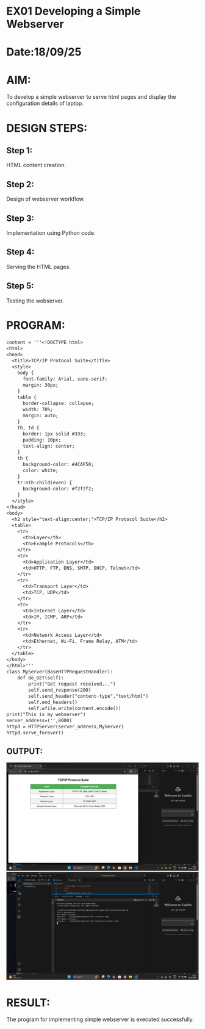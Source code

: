 # EX01 Developing a Simple Webserver

# Date:18/09/25
# AIM:
To develop a simple webserver to serve html pages and display the configuration details of laptop.

# DESIGN STEPS:
## Step 1:
HTML content creation.

## Step 2:
Design of webserver workflow.

## Step 3:
Implementation using Python code.

## Step 4:
Serving the HTML pages.

## Step 5:
Testing the webserver.

# PROGRAM:
```from http.server import HTTPServer,BaseHTTPRequestHandler
content = '''<!DOCTYPE html>
<html>
<head>
  <title>TCP/IP Protocol Suite</title>
  <style>
    body {
      font-family: Arial, sans-serif;
      margin: 30px;
    }
    table {
      border-collapse: collapse;
      width: 70%;
      margin: auto;
    }
    th, td {
      border: 1px solid #333;
      padding: 10px;
      text-align: center;
    }
    th {
      background-color: #4CAF50;
      color: white;
    }
    tr:nth-child(even) {
      background-color: #f2f2f2;
    }
  </style>
</head>
<body>
  <h2 style="text-align:center;">TCP/IP Protocol Suite</h2>
  <table>
    <tr>
      <th>Layer</th>
      <th>Example Protocols</th>
    </tr>
    <tr>
      <td>Application Layer</td>
      <td>HTTP, FTP, DNS, SMTP, DHCP, Telnet</td>
    </tr>
    <tr>
      <td>Transport Layer</td>
      <td>TCP, UDP</td>
    </tr>
    <tr>
      <td>Internet Layer</td>
      <td>IP, ICMP, ARP</td>
    </tr>
    <tr>
      <td>Network Access Layer</td>
      <td>Ethernet, Wi-Fi, Frame Relay, ATM</td>
    </tr>
  </table>
</body>
</html>'''
class MyServer(BaseHTTPRequestHandler):
    def do_GET(self):
        print("Get request received...")
        self.send_response(200)
        self.send_header("content-type","text/html")
        self.end_headers()
        self.wfile.write(content.encode())
print("This is my webserver")
server_address=('',8000)
httpd = HTTPServer(server_address,MyServer) 
httpd.serve_forever() 
```      
## OUTPUT:
![alt text](<Screenshot (18).png>)
![alt text](<Screenshot (19).png>)


# RESULT:
The program for implementing simple webserver is executed successfully.
